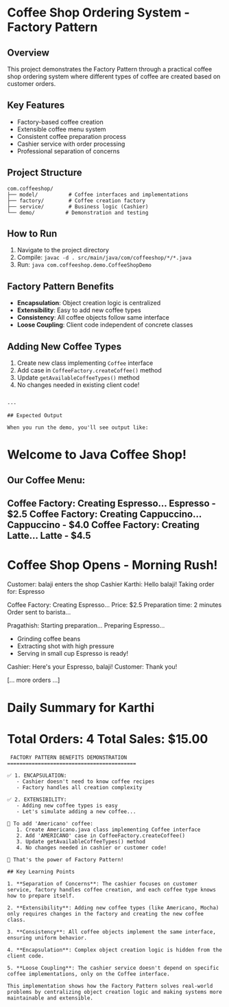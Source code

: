 # Coffee Shop Ordering System - Factory Pattern

## Overview
This project demonstrates the Factory Pattern through a practical coffee shop ordering system where different types of coffee are created based on customer orders.

## Key Features
-  Factory-based coffee creation
-  Extensible coffee menu system
-  Consistent coffee preparation process
-  Cashier service with order processing
-  Professional separation of concerns

## Project Structure
```
com.coffeeshop/
├── model/          # Coffee interfaces and implementations
├── factory/        # Coffee creation factory
├── service/        # Business logic (Cashier)
└── demo/          # Demonstration and testing
```

## How to Run
1. Navigate to the project directory
2. Compile: `javac -d . src/main/java/com/coffeeshop/*/*.java`
3. Run: `java com.coffeeshop.demo.CoffeeShopDemo`

## Factory Pattern Benefits
- **Encapsulation**: Object creation logic is centralized
- **Extensibility**: Easy to add new coffee types
- **Consistency**: All coffee objects follow same interface
- **Loose Coupling**: Client code independent of concrete classes

## Adding New Coffee Types
1. Create new class implementing `Coffee` interface
2. Add case in `CoffeeFactory.createCoffee()` method
3. Update `getAvailableCoffeeTypes()` method
4. No changes needed in existing client code!
```

---

## Expected Output

When you run the demo, you'll see output like:

```
Welcome to Java Coffee Shop! 
==================================

 Our Coffee Menu:
-------------------
 Coffee Factory: Creating Espresso...
 Espresso - $2.5
 Coffee Factory: Creating Cappuccino...
 Cappuccino - $4.0
 Coffee Factory: Creating Latte...
 Latte - $4.5
-------------------

 Coffee Shop Opens - Morning Rush!
=====================================

 Customer: balaji enters the shop
 Cashier Karthi: Hello balaji!
 Taking order for: Espresso

 Coffee Factory: Creating Espresso...
 Price: $2.5
 Preparation time: 2 minutes
 Order sent to barista...

 Pragathish: Starting preparation...
 Preparing Espresso...
   - Grinding coffee beans
   - Extracting shot with high pressure
   - Serving in small cup
 Espresso is ready!

 Cashier: Here's your Espresso, balaji!
 Customer: Thank you!

[... more orders ...]

Daily Summary for Karthi
============================
Total Orders: 4
Total Sales: $15.00
============================
```
 FACTORY PATTERN BENEFITS DEMONSTRATION
==========================================

✅ 1. ENCAPSULATION:
   - Cashier doesn't need to know coffee recipes
   - Factory handles all creation complexity

✅ 2. EXTENSIBILITY:
   - Adding new coffee types is easy
   - Let's simulate adding a new coffee...

📝 To add 'Americano' coffee:
   1. Create Americano.java class implementing Coffee interface
   2. Add 'AMERICANO' case in CoffeeFactory.createCoffee()
   3. Update getAvailableCoffeeTypes() method
   4. No changes needed in cashier or customer code!

🎯 That's the power of Factory Pattern!

## Key Learning Points

1. **Separation of Concerns**: The cashier focuses on customer service, factory handles coffee creation, and each coffee type knows how to prepare itself.

2. **Extensibility**: Adding new coffee types (like Americano, Mocha) only requires changes in the factory and creating the new coffee class.

3. **Consistency**: All coffee objects implement the same interface, ensuring uniform behavior.

4. **Encapsulation**: Complex object creation logic is hidden from the client code.

5. **Loose Coupling**: The cashier service doesn't depend on specific coffee implementations, only on the Coffee interface.

This implementation shows how the Factory Pattern solves real-world problems by centralizing object creation logic and making systems more maintainable and extensible.